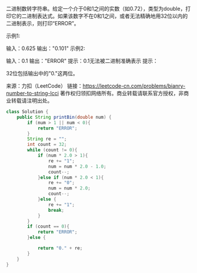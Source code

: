 二进制数转字符串。给定一个介于0和1之间的实数（如0.72），类型为double，打印它的二进制表达式。如果该数字不在0和1之间，或者无法精确地用32位以内的二进制表示，则打印“ERROR”。

示例1:

 输入：0.625
 输出："0.101"
示例2:

 输入：0.1
 输出："ERROR"
 提示：0.1无法被二进制准确表示
提示：

32位包括输出中的"0."这两位。

来源：力扣（LeetCode）
链接：https://leetcode-cn.com/problems/bianry-number-to-string-lcci
著作权归领扣网络所有。商业转载请联系官方授权，非商业转载请注明出处。

```java
class Solution {
    public String printBin(double num) {
        if (num > 1 || num < 0){
            return "ERROR";
        }
        String re = "";
        int count = 32;
        while (count != 0){
            if (num * 2.0 > 1){
                re += "1";
                num = num * 2.0 - 1.0;
                count--;
            }else if (num * 2.0 < 1){
                re += "0";
                num = num * 2.0;
                count--;
            }else {
                re += "1";
                break;
            }
        }
        if (count == 0){
            return "ERROR";
        }else {

            return "0." + re;
        }
    }
}
```

